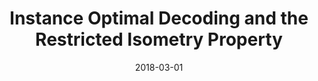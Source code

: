 ---
authors: "Nicolas Keriven, Rémi Gribonval"
title: "Instance Optimal Decoding and the Restricted Isometry Property"
collection: preprint
date: 2018-03-01
venue: 'Preprint'
paperurl: 'https://hal.inria.fr/hal-01718411'
---